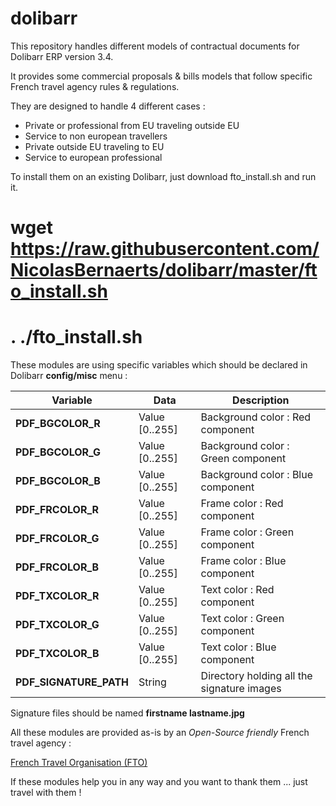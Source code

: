 dolibarr
========

This repository handles different models of contractual documents for Dolibarr ERP version 3.4.

It provides some commercial proposals & bills models that follow specific French travel agency rules & regulations.

They are designed to handle 4 different cases :
  - Private or professional from EU traveling outside EU
  - Service to non european travellers
  - Private outside EU traveling to EU
  - Service to european professional 

To install them on an existing Dolibarr, just download fto_install.sh and run it.

# wget https://raw.githubusercontent.com/NicolasBernaerts/dolibarr/master/fto_install.sh
# . ./fto_install.sh

These modules are using specific variables which should be declared in Dolibarr **config/misc** menu :

|         Variable       |      Data      |                  Description                |
| ---------------------- | -------------- | ------------------------------------------- |
| **PDF_BGCOLOR_R**      | Value [0..255] | Background color : Red component            |
| **PDF_BGCOLOR_G**      | Value [0..255] | Background color : Green component          |
| **PDF_BGCOLOR_B**      | Value [0..255] | Background color : Blue component           |    
| **PDF_FRCOLOR_R**      | Value [0..255] | Frame color : Red component                 |
| **PDF_FRCOLOR_G**      | Value [0..255] | Frame color : Green component               |
| **PDF_FRCOLOR_B**      | Value [0..255] | Frame color : Blue component                |
| **PDF_TXCOLOR_R**      | Value [0..255] | Text color : Red component                  |
| **PDF_TXCOLOR_G**      | Value [0..255] | Text color : Green component                |
| **PDF_TXCOLOR_B**      | Value [0..255] | Text color : Blue component                 |
| **PDF_SIGNATURE_PATH** |    String      | Directory holding all the signature images  |

Signature files should be named **firstname lastname.jpg**

All these modules are provided as-is by an *Open-Source friendly* French travel agency : 

[French Travel Organisation (FTO)](http://www.fto-inde.com/)

If these modules help you in any way and you want to thank them ... just travel with them !
